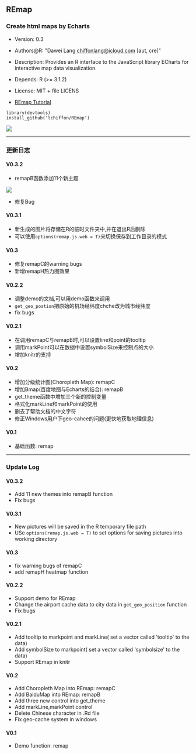 ## REmap
### Create html maps by Echarts

- Version: 0.3
- Authors@R: "Dawei Lang <chiffonlang@icloud.com> [aut, cre]"
- Description: Provides an R interface to the JavaScript library ECharts for
    interactive map data visualization.
- Depends: R (>= 3.1.2)
- License: MIT + file LICENS

- [REmap Tutorial](http://lchiffon.github.io/REmap)

```
library(devtools)
install_github('lchiffon/REmap')
```
<img src = "http://www.xueqing.tv/uploads/Article/face/thumbs/10_1437631903.png">




----
### 更新日志

#### V0.3.2
- remapB函数添加11个新主题

![](http://lchiffon.github.io/reveal_slidify/echarts/all.png)

- 修复Bug


#### V0.3.1
- 新生成的图片将存储在R的临时文件夹中,并在退出R后删除
- 可以使用`options(remap.js.web = T)`来切换保存到工作目录的模式

#### V0.3
- 修复remapC的warning bugs
- 新增remapH热力图效果

#### V0.2.2

- 调整demo的文档,可以用demo函数来调用
- `get_geo_postion`把原始的机场经纬度chche改为城市经纬度
- fix bugs

#### V0.2.1

- 在调用remapC与remapB时,可以设置line和point的tooltip
- 调用markPoint可以在数据中设置symbolSize来控制点的大小
- 增加knitr的支持

#### V0.2

- 增加分级统计图(Choropleth Map): remapC
- 增加Bmap(百度地图与Echarts的结合): remapB
- get_theme函数中增加三个新的控制变量
- 格式化markLine和markPoint的使用
- 删去了帮助文档的中文字符
- 修正Windows用户下geo-cahce的问题(更快地获取地理信息)

#### V0.1

- 基础函数: remap


----
### Update Log
#### V0.3.2
- Add 11 new themes into remapB function
- Fix bugs


#### V0.3.1
- New pictures will be saved in the R temporary file path
- USe `options(remap.js.web = T)` to set options for saving pictures into working directory

#### V0.3
- fix warning bugs of remapC
- add remapH heatmap function

#### V0.2.2

- Support demo for REmap
- Change the airport cache data to city data in `get_geo_position` function
- Fix bugs

#### V0.2.1

- Add tooltip to markpoint and markLine( set a vector called 'tooltip' to the data)
- Add symbolSize to markpoint( set a vector called 'symbolsize' to the data)
- Support REmap in knitr
 
#### V0.2

- Add Choropleth Map into REmap: remapC
- Add BaiduMap into REmap: remapB
- Add three new control into get_theme
- Add markLine,markPoint control
- Delete Chinese character in .Rd file
- Fix geo-cache system in windows

#### V0.1

- Demo function: remap
